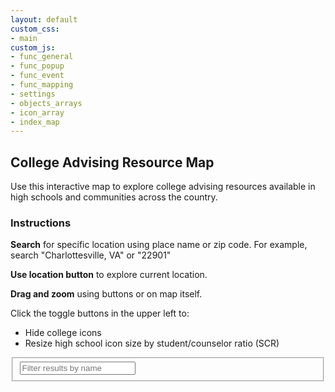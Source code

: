 ```yaml
---
layout: default
custom_css:
- main
custom_js:
- func_general
- func_popup
- func_event
- func_mapping
- settings
- objects_arrays
- icon_array
- index_map
---
```


<div class='container'>
	<div class='col-sidebar col-tablet-sidebar'>
	<h2 class='side'>College Advising Resource Map</h2>
		<div id='instructions'>
		<p>Use this interactive map to explore college advising resources
	available in high schools and communities across the country.</p>
		<h3>Instructions</h3>
		<p><b>Search</b> for specific location using place name or zip
	code. For example, search "Charlottesville, VA" or "22901"</p>
		<p><b>Use location button</b> to explore current
	location.</p>
		<p><b>Drag and zoom</b> using buttons or on map itself.</p>
		<p>Click the toggle buttons in the upper left to: </p>
		<ul>
		<li>Hide college icons</li>
		<li>Resize high school icon size by student/counselor ratio (SCR)</li>
		</ul>
		</div>
		<div>
			<fieldset>
				<input id='feature-filter' type='text' placeholder='Filter results by name' />
			</fieldset>
		</div>	
		<div id='feature-listing' class='listing'></div>
	</div>	
	<div class='col-map col-tablet-map'>
		<nav id='toggle'></nav>
		<div id='map'></div>
	</div>
</div>
